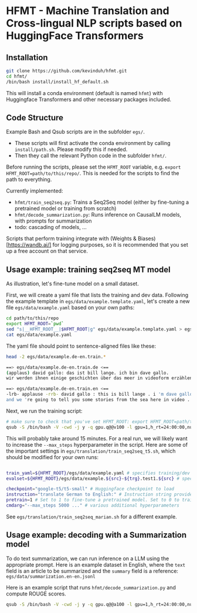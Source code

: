 # HFMT - Machine Translation and Cross-lingual NLP scripts based on HuggingFace Transformers

## Installation

```bash
git clone https://github.com/kevinduh/hfmt.git
cd hfmt/
/bin/bash install/install_hf_default.sh
```

This will install a conda environment (default is named `hfmt`) 
with Huggingface Transformers and other necessary packages included. 

## Code Structure

Example Bash and Qsub scripts are in the subfolder `egs/`. 
* These scripts will first activate the conda environment by calling `install/path.sh`. Please modify this if needed.
* Then they call the relevant Python code in the subfolder `hfmt/`. 

Before running the scripts, please set the `HFMT_ROOT` variable, e.g. `export HFMT_ROOT=path/to/this/repo/`. This is needed for the scripts to find the path to everything.  

Currently implemented: 
* `hfmt/train_seq2seq.py`: Trains a Seq2Seq model (either by fine-tuning a pretrained model or training from scratch)
* `hfmt/decode_summarization.py`: Runs inference on CausalLM models, with prompts for summarization
* todo: cascading of models, ...

Scripts that perform training integrate with (Weights & Biases)[https://wandb.ai/] for logging purposes, so it is recommended that you set up a free account on that service. 

## Usage example: training seq2seq MT model

As illustration, let's fine-tune model on a small dataset. 

First, we will create a yaml file that lists the training and dev data. Following the example template in `egs/data/example.template.yaml`, let's create a new file `egs/data/example.yaml` based on your own paths:

```bash
cd path/to/this/repo
export HFMT_ROOT=`pwd`
sed "s|__HFMT_ROOT__|$HFMT_ROOT|g" egs/data/example.template.yaml > egs/data/example.yaml
cat egs/data/example.yaml
```

The yaml file should point to sentence-aligned files like these:

```bash
head -2 egs/data/example.de-en.train.*

==> egs/data/example.de-en.train.de <==
(applaus) david gallo: das ist bill lange. ich bin dave gallo.
wir werden ihnen einige geschichten über das meer in videoform erzählen.

==> egs/data/example.de-en.train.en <==
-lrb- applause -rrb- david gallo : this is bill lange . i 'm dave gallo .
and we 're going to tell you some stories from the sea here in video .
```

Next, we run the training script:

```bash
# make sure to check that you've set HFMT_ROOT: export HFMT_ROOT=path/to/this/repo/
qsub -S /bin/bash -V -cwd -j y -q gpu.q@@v100 -l gpu=1,h_rt=24:00:00,num_proc=8,mem_free=25G egs/translation/train_seq2seq_t5.sh
```

This will probably take around 15 minutes. For a real run, we will likely want to increase the `--max_steps` hyperparameter in the script. Here are some of the important settings in `egs/translation/train_seq2seq_t5.sh`, which should be modified for your own runs:

```bash

train_yaml=${HFMT_ROOT}/egs/data/example.yaml # specifies training/dev bitext
evalset=${HFMT_ROOT}/egs/data/example.${src}-${trg}.test1.${src} # specifies (optional) eval set to decode after training

checkpoint="google-t5/t5-small" # Huggingface checkpoint to load 
instruction="translate German to English:" # Instruction string provided as prefix. May be empty depending on the model
pretrain=1 # Set to 1 to fine-tune a pretrained model. Set to 0 to train from scratch
cmdarg="--max_steps 5000 ..." # various additional hyperparameters

```

See `egs/translation/train_seq2seq_marian.sh` for a different example.

## Usage example: decoding with a Summarization model

To do text summarization, we can run inference on a LLM using the appropriate prompt. 
Here is an example dataset in English, where the `text` field is an article to be summarized and the `summary` field is a reference: `egs/data/summarization.en-en.jsonl`

Here is an example script that runs `hfmt/decode_summarization.py` and compute ROUGE scores. 
```bash
qsub -S /bin/bash -V -cwd -j y -q gpu.q@@a100 -l gpu=1,h_rt=24:00:00,num_proc=8,mem_free=25G egs/summarization/decode_summarization.sh
```


